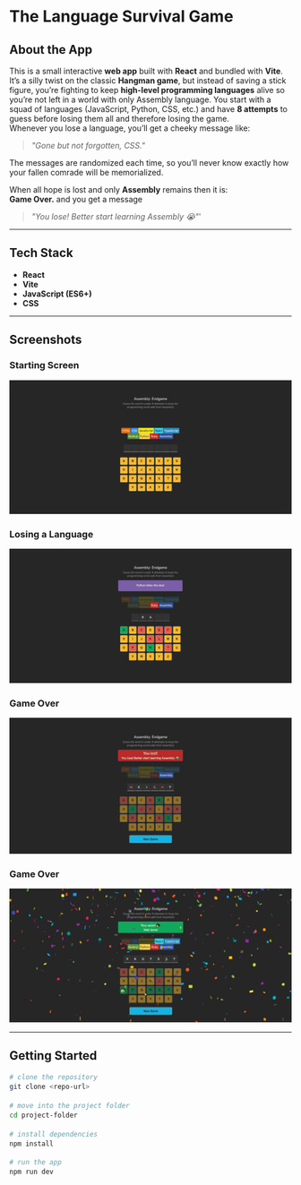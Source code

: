 # The Language Survival Game  

## About the App  
This is a small interactive **web app** built with **React** and bundled with **Vite**.  
It’s a silly twist on the classic **Hangman game**, but instead of saving a stick figure, you’re fighting to keep **high-level programming languages** alive so you’re not left in a world with only Assembly language.
You start with a squad of languages (JavaScript, Python, CSS, etc.) and have **8 attempts** to guess before losing them all and therefore losing the game.  
Whenever you lose a language, you’ll get a cheeky message like:  

> *"Gone but not forgotten, CSS."*  

The messages are randomized each time, so you’ll never know exactly how your fallen comrade will be memorialized.  

When all hope is lost and only **Assembly** remains then it is:  
**Game Over.**  and you get a message 

> *"You lose! Better start learning Assembly 😭"*'

---

## Tech Stack  
- **React**   
- **Vite** 
- **JavaScript (ES6+)** 
- **CSS**  

---

## Screenshots

### Starting Screen  
![Starting Screen](screenshots/start.jpg)  

### Losing a Language  
![Lost Language Example](screenshots/mid.jpg)  

### Game Over  
![Game Over Screen](screenshots/loss.jpg)  

### Game Over  
![Win Screen](screenshots/win.jpg)  

---

## Getting Started  
```bash
# clone the repository
git clone <repo-url>

# move into the project folder
cd project-folder

# install dependencies
npm install

# run the app
npm run dev

